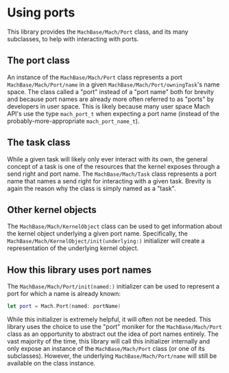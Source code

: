 # Using ports

This library provides the ``MachBase/Mach/Port`` class, and its many subclasses, to help with interacting with ports.

## The port class

An instance of the ``MachBase/Mach/Port`` class represents a port ``MachBase/Mach/Port/name`` in a given ``MachBase/Mach/Port/owningTask``'s name space. The class called a "port" instead of a "port name" both for brevity and because port names are already more often referred to as "ports" by developers in user space. This is likely because many user space Mach API's use the type `mach_port_t` when expecting a port name (instead of the probably-more-appropriate `mach_port_name_t`).

## The task class

While a given task will likely only ever interact with its own, the general concept of a task is one of the resources that the kernel exposes through a send right and port name. The ``MachBase/Mach/Task`` class represents a port name that names a send right for interacting with a given task. Brevity is again the reason why the class is simply named as a "task".

## Other kernel objects

The ``MachBase/Mach/KernelObject`` class can be used to get information about the kernel object underlying a given port name. Specifically, the ``MachBase/Mach/KernelObject/init(underlying:)`` initializer will create a representation of the underlying kernel object.

## How this library uses port names

The ``MachBase/Mach/Port/init(named:)`` initializer can be used to represent a port for which a name is already known:

```swift
let port = Mach.Port(named: portName)
```

While this initializer is extremely helpful, it will often not be needed. This library uses the choice to use the "port" moniker for the ``MachBase/Mach/Port`` class as an opportunity to abstract out the idea of port names entirely.  The vast majority of the time, this library will call this initializer internally and only expose an instance of the ``MachBase/Mach/Port`` class (or one of its subclasses). However, the underlying ``MachBase/Mach/Port/name`` will still be available on the class instance.
